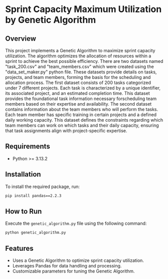 # Sprint Capacity Maximum Utilization by Genetic Algorithm

## Overview
This project implements a Genetic Algorithm to maximize sprint capacity utilization. The algorithm optimizes the allocation of resources within a sprint to achieve the best possible efficiency. There are two datasets named "task_200.csv" and "team_members.csv" which were created using the "data_set_maker.py" python file. These datasets provide details on tasks, projects, and team members, forming the basis for the scheduling and allocation process. The first dataset consists of 200 tasks categorized under 7 different projects. Each task is characterized by a unique identifier, its associated project, and an estimated completion time. This dataset provides the foundational task information necessary forscheduling team members based on their expertise and availability. The second dataset contains information about the team members who will perform the tasks. Each team member has specific training in certain projects and a defined daily working capacity. This dataset defines the constraints regarding which team members can work on which tasks and their daily capacity, ensuring that task assignments align with project-specific expertise. 

## Requirements

- Python >= 3.13.2

## Installation

To install the required package, run:
```bash
pip install pandas==2.2.3
```

## How to Run

Execute the `genetic_algorithm.py` file using the following command:
```bash
python genetic_algorithm.py
```

## Features
- Uses a Genetic Algorithm to optimize sprint capacity utilization.
- Leverages Pandas for data handling and processing.
- Customizable parameters for tuning the Genetic Algorithm.








